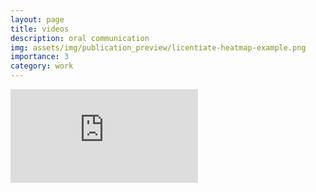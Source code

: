```yaml
---
layout: page
title: videos
description: oral communication
img: assets/img/publication_preview/licentiate-heatmap-example.png
importance: 3
category: work
---
```


<div class="row justify-content-sm-center">
<div class="col-sm-8 mt-3 mt-md-0 embed-responsive embed-responsive-16by9">
  <iframe class="embed-responsive-item" src="https://www.youtube.com/embed/wXgkXEz2T_Q?si=6KRlb5SO-wbw90Re&amp;start=1" title="Remote Presentation at EMIP23" frameborder="0" allow="accelerometer; autoplay; clipboard-write; encrypted-media; gyroscope; picture-in-picture; web-share" referrerpolicy="strict-origin-when-cross-origin" allowfullscreen></iframe>
</div>
</div>

